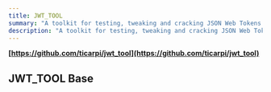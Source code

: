 ```yaml
---
title: JWT_TOOL
summary: "A toolkit for testing, tweaking and cracking JSON Web Tokens."
description: "A toolkit for testing, tweaking and cracking JSON Web Tokens."
---
```


**[https://github.com/ticarpi/jwt_tool](https://github.com/ticarpi/jwt_tool)**

## JWT_TOOL Base
